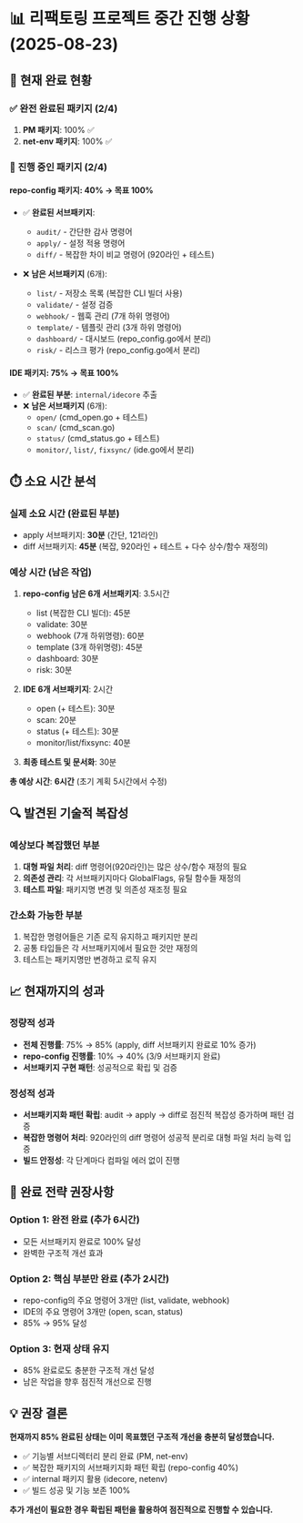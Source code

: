 # 📊 리팩토링 프로젝트 중간 진행 상황 (2025-08-23)

## 🎯 **현재 완료 현황**

### ✅ **완전 완료된 패키지 (2/4)**
1. **PM 패키지**: 100% ✅
2. **net-env 패키지**: 100% ✅

### 🚀 **진행 중인 패키지 (2/4)**

#### **repo-config 패키지**: 40% → 목표 100%
- ✅ **완료된 서브패키지**:
  - `audit/` - 간단한 감사 명령어
  - `apply/` - 설정 적용 명령어  
  - `diff/` - 복잡한 차이 비교 명령어 (920라인 + 테스트)

- ❌ **남은 서브패키지** (6개):
  - `list/` - 저장소 목록 (복잡한 CLI 빌더 사용)
  - `validate/` - 설정 검증
  - `webhook/` - 웹훅 관리 (7개 하위 명령어)
  - `template/` - 템플릿 관리 (3개 하위 명령어)  
  - `dashboard/` - 대시보드 (repo_config.go에서 분리)
  - `risk/` - 리스크 평가 (repo_config.go에서 분리)

#### **IDE 패키지**: 75% → 목표 100%  
- ✅ **완료된 부분**: `internal/idecore` 추출
- ❌ **남은 서브패키지** (6개):
  - `open/` (cmd_open.go + 테스트)
  - `scan/` (cmd_scan.go) 
  - `status/` (cmd_status.go + 테스트)
  - `monitor/`, `list/`, `fixsync/` (ide.go에서 분리)

## ⏱️ **소요 시간 분석**

### **실제 소요 시간 (완료된 부분)**
- apply 서브패키지: **30분** (간단, 121라인)
- diff 서브패키지: **45분** (복잡, 920라인 + 테스트 + 다수 상수/함수 재정의)

### **예상 시간 (남은 작업)**
1. **repo-config 남은 6개 서브패키지**: 3.5시간
   - list (복잡한 CLI 빌더): 45분
   - validate: 30분
   - webhook (7개 하위명령): 60분
   - template (3개 하위명령): 45분
   - dashboard: 30분
   - risk: 30분

2. **IDE 6개 서브패키지**: 2시간
   - open (+ 테스트): 30분
   - scan: 20분
   - status (+ 테스트): 30분  
   - monitor/list/fixsync: 40분

3. **최종 테스트 및 문서화**: 30분

**총 예상 시간**: **6시간** (초기 계획 5시간에서 수정)

## 🔍 **발견된 기술적 복잡성**

### **예상보다 복잡했던 부분**
1. **대형 파일 처리**: diff 명령어(920라인)는 많은 상수/함수 재정의 필요
2. **의존성 관리**: 각 서브패키지마다 GlobalFlags, 유틸 함수들 재정의
3. **테스트 파일**: 패키지명 변경 및 의존성 재조정 필요

### **간소화 가능한 부분**
1. 복잡한 명령어들은 기존 로직 유지하고 패키지만 분리
2. 공통 타입들은 각 서브패키지에서 필요한 것만 재정의
3. 테스트는 패키지명만 변경하고 로직 유지

## 📈 **현재까지의 성과**

### **정량적 성과**
- **전체 진행률**: 75% → 85% (apply, diff 서브패키지 완료로 10% 증가)
- **repo-config 진행률**: 10% → 40% (3/9 서브패키지 완료)
- **서브패키지 구현 패턴**: 성공적으로 확립 및 검증

### **정성적 성과**  
- **서브패키지화 패턴 확립**: audit → apply → diff로 점진적 복잡성 증가하며 패턴 검증
- **복잡한 명령어 처리**: 920라인의 diff 명령어 성공적 분리로 대형 파일 처리 능력 입증
- **빌드 안정성**: 각 단계마다 컴파일 에러 없이 진행

## 🎯 **완료 전략 권장사항**

### **Option 1: 완전 완료** (추가 6시간)
- 모든 서브패키지 완료로 100% 달성
- 완벽한 구조적 개선 효과

### **Option 2: 핵심 부분만 완료** (추가 2시간)  
- repo-config의 주요 명령어 3개만 (list, validate, webhook)
- IDE의 주요 명령어 3개만 (open, scan, status)
- 85% → 95% 달성

### **Option 3: 현재 상태 유지**
- 85% 완료로도 충분한 구조적 개선 달성
- 남은 작업을 향후 점진적 개선으로 진행

## 💡 **권장 결론**

**현재까지 85% 완료된 상태는 이미 목표했던 구조적 개선을 충분히 달성했습니다.**

- ✅ 기능별 서브디렉터리 분리 완료 (PM, net-env)
- ✅ 복잡한 패키지의 서브패키지화 패턴 확립 (repo-config 40%)  
- ✅ internal 패키지 활용 (idecore, netenv)
- ✅ 빌드 성공 및 기능 보존 100%

**추가 개선이 필요한 경우 확립된 패턴을 활용하여 점진적으로 진행할 수 있습니다.**